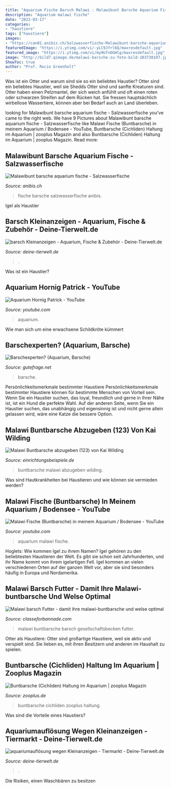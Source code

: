 ```yaml
---
title: "Aquarium Fische Barsch Malawi : Malawibunt Barsche Aquarium Fische"
description: "Aquarium malawi fische"
date: "2022-03-17"
categories:
- "haustiere"
tags: ["haustiere"]
images:
- "https://can01.anibis.ch/Salzwasserfische-Malawibunt-barsche-aquarium-fische/?2048x1536/3/70/anibis/318/750/015/Emcajfr7RUewKQd1ompYNg_1.jpg"
featuredImage: "https://i.ytimg.com/vi/-yLC9JYrl6Q/maxresdefault.jpg"
featured_image: "https://i.ytimg.com/vi/my9UfnOGHlg/maxresdefault.jpg"
image: "http://bild7.qimage.de/malawi-barsche-zu-foto-bild-103730107.jpg"
ShowToc: true
author: "Prof. Rocio Greenholt"
---
```



Was ist ein Otter und warum sind sie so ein beliebtes Haustier?
Otter sind ein beliebtes Haustier, weil sie Shedds Otter sind und sanfte Kreaturen sind. Otter haben einen Pelzmantel, der sich weich anfühlt und oft einen roten oder schwarzen Streifen auf dem Rücken hat. Sie fressen hauptsächlich wirbellose Wassertiere, können aber bei Bedarf auch an Land überleben.

	

		
looking for Malawibunt barsche aquarium fische - Salzwasserfische you've came to the right web. We have 9 Pictures about Malawibunt barsche aquarium fische - Salzwasserfische like Malawi Fische (Buntbarsche) in meinem Aquarium / Bodensee - YouTube, Buntbarsche (Cichliden) Haltung im Aquarium | zooplus Magazin and also Buntbarsche (Cichliden) Haltung im Aquarium | zooplus Magazin. Read more:
		
    
## Malawibunt Barsche Aquarium Fische - Salzwasserfische

<img loading=lazy src="https://can01.anibis.ch/Salzwasserfische-Malawibunt-barsche-aquarium-fische/?2048x1536/3/70/anibis/318/750/015/Emcajfr7RUewKQd1ompYNg_1.jpg" onerror="this.onerror=null;this.src='https://tse1.mm.bing.net/th?id=OIP.uzOn7lfo8s3uctsTlRx8CwHaFj&amp;pid=15.1';" alt="Malawibunt barsche aquarium fische - Salzwasserfische">

_Source: anibis.ch_

>fische barsche salzwasserfische anibis. 

	

Igel als Haustier

    
## Barsch Kleinanzeigen - Aquarium, Fische &amp; Zubehör - Deine-Tierwelt.de

<img loading=lazy src="http://bild7.qimage.de/fische-malawi-barsche-foto-bild-95383827.jpg" onerror="this.onerror=null;this.src='https://tse1.mm.bing.net/th?id=OIP.TTv1AwIXC7keEiwwxMzoKAHaFj&amp;pid=15.1';" alt="barsch Kleinanzeigen - Aquarium, Fische &amp; Zubehör - Deine-Tierwelt.de">

_Source: deine-tierwelt.de_

>. 

	

Was ist ein Haustier?

    
## Aquarium Hornig Patrick - YouTube

<img loading=lazy src="https://i.ytimg.com/vi/-yLC9JYrl6Q/maxresdefault.jpg" onerror="this.onerror=null;this.src='https://tse4.mm.bing.net/th?id=OIP.k7Bf00X1m7HQRxVcibwQ9QHaEK&amp;pid=15.1';" alt="Aquarium Hornig Patrick - YouTube">

_Source: youtube.com_

>aquarium. 

	

Wie man sich um eine erwachsene Schildkröte kümmert

    
## Barschexperten? (Aquarium, Barsche)

<img loading=lazy src="https://images.gutefrage.net/media/fragen/bilder/barschexperten/2_big.jpg?v=1404287807000" onerror="this.onerror=null;this.src='https://tse3.mm.bing.net/th?id=OIP.CxwKcpXcYh4utlo0k1W3qAHaFj&amp;pid=15.1';" alt="Barschexperten? (Aquarium, Barsche)">

_Source: gutefrage.net_

>barsche. 

	

Persönlichkeitsmerkmale bestimmter Haustiere
Persönlichkeitsmerkmale bestimmter Haustiere können für bestimmte Menschen von Vorteil sein. Wenn Sie ein Haustier suchen, das loyal, freundlich und gerne in Ihrer Nähe ist, ist ein Hund die perfekte Wahl. Auf der anderen Seite, wenn Sie ein Haustier suchen, das unabhängig und eigensinnig ist und nicht gerne allein gelassen wird, wäre eine Katze die bessere Option.

    
## Malawi Buntbarsche Abzugeben (123) Von Kai Wilding

<img loading=lazy src="https://www.einrichtungsbeispiele.de/16to9.php?url=images/Marktplatz/MarktplatzAnzeigen/123/00main_a33a23aceede70f884693425ff0fd5b0.jpg&amp;width=680" onerror="this.onerror=null;this.src='https://tse3.mm.bing.net/th?id=OIP.kS6O7yi-awUD2TShox7JUgHaEK&amp;pid=15.1';" alt="Malawi Buntbarsche abzugeben (123) von Kai Wilding">

_Source: einrichtungsbeispiele.de_

>buntbarsche malawi abzugeben wilding. 

	

Was sind Hautkrankheiten bei Haustieren und wie können sie vermieden werden?

    
## Malawi Fische (Buntbarsche) In Meinem Aquarium / Bodensee - YouTube

<img loading=lazy src="https://i.ytimg.com/vi/my9UfnOGHlg/maxresdefault.jpg" onerror="this.onerror=null;this.src='https://tse3.mm.bing.net/th?id=OIP.VsgpGYwBYDfy7FPYP-R4qwHaEK&amp;pid=15.1';" alt="Malawi Fische (Buntbarsche) in meinem Aquarium / Bodensee - YouTube">

_Source: youtube.com_

>aquarium malawi fische. 

	

Hoglets: Wie kommen Igel zu ihrem Namen?
Igel gehören zu den beliebtesten Haustieren der Welt. Es gibt sie schon seit Jahrhunderten, und ihr Name kommt von ihrem igelartigen Fell. Igel kommen an vielen verschiedenen Orten auf der ganzen Welt vor, aber sie sind besonders häufig in Europa und Nordamerika.

    
## Malawi Barsch Futter - Damit Ihre Malawi-buntbarsche Und Welse Optimal

<img loading=lazy src="https://classeforbannade.com/agtba/NxI9iiwNEJgldO7B8QNZAgHaFj.jpg" onerror="this.onerror=null;this.src='https://tse1.mm.bing.net/th?id=OIP.ObsyK_RU35ypqis_xlt28AAAAA&amp;pid=15.1';" alt="Malawi barsch Futter - damit ihre malawi-buntbarsche und welse optimal">

_Source: classeforbannade.com_

>malawi buntbarsche barsch gesellschaftsbecken futter. 

	

Otter als Haustiere: Otter sind großartige Haustiere, weil sie aktiv und verspielt sind. Sie lieben es, mit ihren Besitzern und anderen im Haushalt zu spielen.

    
## Buntbarsche (Cichliden) Haltung Im Aquarium | Zooplus Magazin

<img loading=lazy src="https://www.zooplus.de/magazin/wp-content/uploads/2017/03/fotolia_139436038.jpg" onerror="this.onerror=null;this.src='https://tse4.mm.bing.net/th?id=OIP.bnk04piNp1HVATSLv96pFAHaE7&amp;pid=15.1';" alt="Buntbarsche (Cichliden) Haltung im Aquarium | zooplus Magazin">

_Source: zooplus.de_

>buntbarsche cichliden zooplus haltung. 

	

Was sind die Vorteile eines Haustiers?

    
## Aquariumauflösung Wegen Kleinanzeigen - Tiermarkt - Deine-Tierwelt.de

<img loading=lazy src="http://bild7.qimage.de/malawi-barsche-zu-foto-bild-103730107.jpg" onerror="this.onerror=null;this.src='https://tse4.mm.bing.net/th?id=OIP.dqmRahpgHoTYdTbwmLiMogHaE8&amp;pid=15.1';" alt="aquariumauflösung wegen Kleinanzeigen - Tiermarkt - Deine-Tierwelt.de">

_Source: deine-tierwelt.de_

>. 

	

Die Risiken, einen Waschbären zu besitzen

